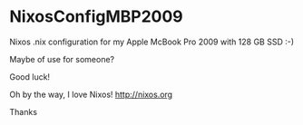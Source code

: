 # NixosConfigMBP2009

Nixos .nix configuration for my Apple McBook Pro 2009 with 128 GB SSD :-)

Maybe of use for someone?

Good luck!

Oh by the way, I love Nixos! http://nixos.org

Thanks
